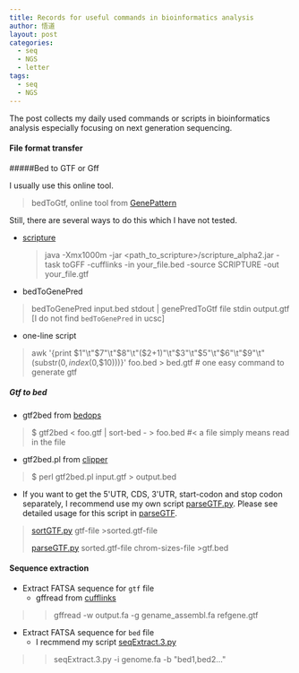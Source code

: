 ```yaml
---
title: Records for useful commands in bioinformatics analysis
author: 悟道
layout: post
categories:
  - seq
  - NGS
  - letter
tags:
  - seq
  - NGS
---
```


The post collects my daily used commands or scripts in bioinformatics analysis especially focusing on next generation sequencing.


#### File format transfer
#####Bed to GTF or Gff

I usually use this online tool.

> bedToGtf, online tool from [GenePattern](http://genepattern.broadinstitute.org/gp/pages/index.jsf)

Still, there are several ways to do this which I have not tested.

* [scripture](http://www.broadinstitute.org/software/scripture/)

    > java -Xmx1000m -jar <path_to_scripture>/scripture_alpha2.jar -task toGFF -cufflinks -in your_file.bed -source SCRIPTURE -out your_file.gtf

* bedToGenePred

> bedToGenePred input.bed stdout | genePredToGtf file stdin output.gtf [I do not find `bedToGenePred` in ucsc]

* one-line script

> awk '{print $1"\t"$7"\t"$8"\t"($2+1)"\t"$3"\t"$5"\t"$6"\t"$9"\t"(substr($0, index($0,$10)))}' foo.bed > bed.gtf # one easy command to generate gtf


##### Gtf to bed

* gtf2bed from [bedops](https://bedops.readthedocs.org/en/latest/content/reference/file-management/conversion/gtf2bed.html)

> $ gtf2bed < foo.gtf | sort-bed - > foo.bed #< a file simply means read in the file

* gtf2bed.pl from [clipper](http://code.google.com/p/ea-utils/source/browse/trunk/clipper/gtf2bed)

> $ perl gtf2bed.pl input.gtf > output.bed 

* If you want to get the 5'UTR, CDS, 3'UTR, start-codon and stop codon separately, I recommend use my own script [parseGTF.py](https://github.com/Tong-Chen/NGS/blob/master/parseGTF.py). Please see detailed usage for this script in [parseGTF](http://tianxia-world.tk/2013/03/parsegtf-py/).

> [sortGTF.py](https://github.com/Tong-Chen/NGS/blob/master/sortGTF.py) gtf-file >sorted.gtf-file
> 
> [parseGTF.py](https://github.com/Tong-Chen/NGS/blob/master/parseGTF.py) sorted.gtf-file chrom-sizes-file >gtf.bed

#### Sequence extraction
* Extract FATSA sequence for `gtf` file
    * gffread from [cufflinks](http://cufflinks.cbcb.umd.edu/gff.html)  

>> gffread -w output.fa -g gename_assembl.fa refgene.gtf

* Extract FATSA sequence for `bed` file
    * I recmmend my script [seqExtract.3.py](https://github.com/Tong-Chen/NGS/blob/master/seqExtract.3.py) 

>> seqExtract.3.py -i genome.fa -b "bed1,bed2..."
 	
